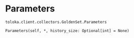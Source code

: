 # Parameters
`toloka.client.collectors.GoldenSet.Parameters`

```
Parameters(self, *, history_size: Optional[int] = None)
```

